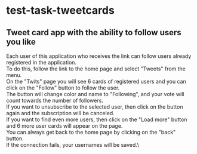 # test-task-tweetcards
## Tweet card app with the ability to follow users you like
Each user of this application who receives the link can follow users already registered in the application.\
To do this, follow the link to the home page and select "Tweets" from the menu.\
On the "Twits" page you will see 6 cards of registered users and you can click on the "Follow" button to follow the user.\
The button will change color and name to "Following", and your vote will count towards the number of followers.\
If you want to unsubscribe to the selected user, then click on the button again and the subscription will be canceled.\
If you want to find even more users, then click on the "Load more" button and 6 more user cards will appear on the page.\
You can always get back to the home page by clicking on the "back" button.\
If the connection fails, your usernames will be saved.\
